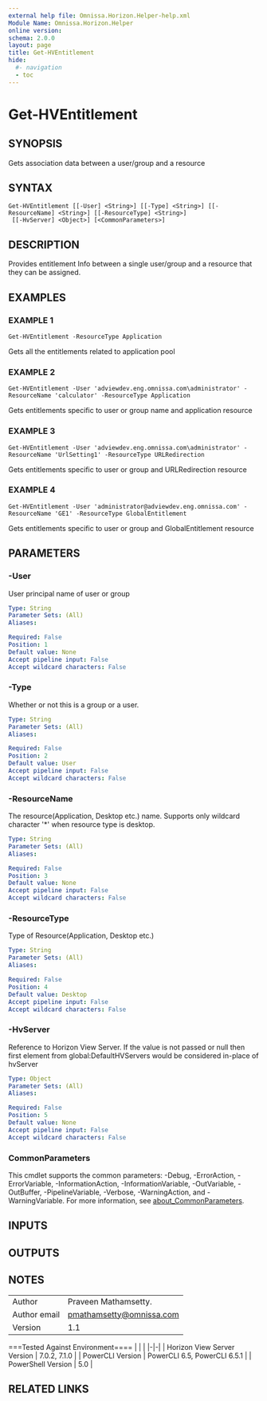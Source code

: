 ```yaml
---
external help file: Omnissa.Horizon.Helper-help.xml
Module Name: Omnissa.Horizon.Helper
online version:
schema: 2.0.0
layout: page
title: Get-HVEntitlement
hide:
  #- navigation
  - toc
---
```


# Get-HVEntitlement

## SYNOPSIS
Gets association data between a user/group and a resource

## SYNTAX

```
Get-HVEntitlement [[-User] <String>] [[-Type] <String>] [[-ResourceName] <String>] [[-ResourceType] <String>]
 [[-HvServer] <Object>] [<CommonParameters>]
```

## DESCRIPTION
Provides entitlement Info between a single user/group and a resource that they can be assigned.

## EXAMPLES

### EXAMPLE 1
```
Get-HVEntitlement -ResourceType Application
```

Gets all the entitlements related to application pool

### EXAMPLE 2
```
Get-HVEntitlement -User 'adviewdev.eng.omnissa.com\administrator' -ResourceName 'calculator' -ResourceType Application
```

Gets entitlements specific to user or group name and application resource

### EXAMPLE 3
```
Get-HVEntitlement -User 'adviewdev.eng.omnissa.com\administrator' -ResourceName 'UrlSetting1' -ResourceType URLRedirection
```

Gets entitlements specific to user or group and URLRedirection resource

### EXAMPLE 4
```
Get-HVEntitlement -User 'administrator@adviewdev.eng.omnissa.com' -ResourceName 'GE1' -ResourceType GlobalEntitlement
```

Gets entitlements specific to user or group and GlobalEntitlement resource

## PARAMETERS

### -User
User principal name of user or group

```yaml
Type: String
Parameter Sets: (All)
Aliases:

Required: False
Position: 1
Default value: None
Accept pipeline input: False
Accept wildcard characters: False
```

### -Type
Whether or not this is a group or a user.

```yaml
Type: String
Parameter Sets: (All)
Aliases:

Required: False
Position: 2
Default value: User
Accept pipeline input: False
Accept wildcard characters: False
```

### -ResourceName
The resource(Application, Desktop etc.) name.
Supports only wildcard character '*' when resource type is desktop.

```yaml
Type: String
Parameter Sets: (All)
Aliases:

Required: False
Position: 3
Default value: None
Accept pipeline input: False
Accept wildcard characters: False
```

### -ResourceType
Type of Resource(Application, Desktop etc.)

```yaml
Type: String
Parameter Sets: (All)
Aliases:

Required: False
Position: 4
Default value: Desktop
Accept pipeline input: False
Accept wildcard characters: False
```

### -HvServer
Reference to Horizon View Server.
If the value is not passed or null then
first element from global:DefaultHVServers would be considered in-place of hvServer

```yaml
Type: Object
Parameter Sets: (All)
Aliases:

Required: False
Position: 5
Default value: None
Accept pipeline input: False
Accept wildcard characters: False
```

### CommonParameters
This cmdlet supports the common parameters: -Debug, -ErrorAction, -ErrorVariable, -InformationAction, -InformationVariable, -OutVariable, -OutBuffer, -PipelineVariable, -Verbose, -WarningAction, and -WarningVariable. For more information, see [about_CommonParameters](http://go.microsoft.com/fwlink/?LinkID=113216).

## INPUTS

## OUTPUTS

## NOTES
| | |
|-|-|
| Author | Praveen Mathamsetty. |
| Author email | pmathamsetty@omnissa.com |
| Version | 1.1 |

===Tested Against Environment====
| | |
|-|-|
| Horizon View Server Version | 7.0.2, 7.1.0 |
| PowerCLI Version | PowerCLI 6.5, PowerCLI 6.5.1 |
| PowerShell Version | 5.0 |

## RELATED LINKS
